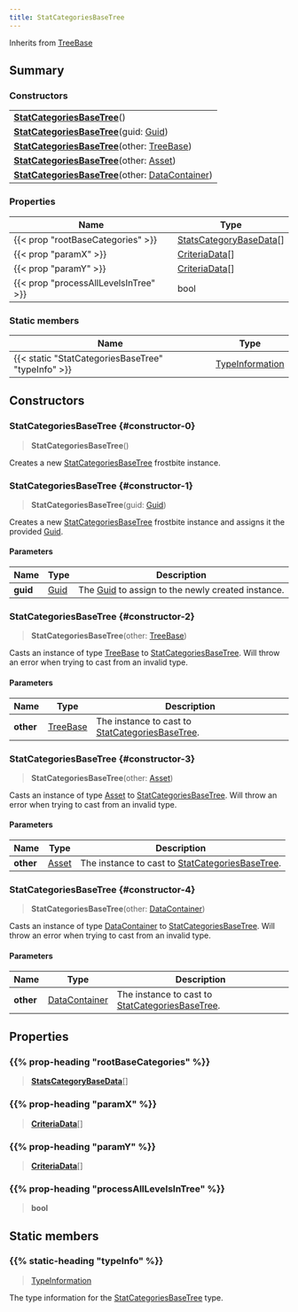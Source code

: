 ```yaml
---
title: StatCategoriesBaseTree
---
```


Inherits from 
[TreeBase](/vext/ref/fb/treebase)

## Summary
### Constructors
| |
| ----------- |
| **[StatCategoriesBaseTree](#constructor-0)**() |
| **[StatCategoriesBaseTree](#constructor-1)**(guid: [Guid](/vext/ref/shared/class/guid)) |
| **[StatCategoriesBaseTree](#constructor-2)**(other: [TreeBase](/vext/ref/fb/treebase)) |
| **[StatCategoriesBaseTree](#constructor-3)**(other: [Asset](/vext/ref/fb/asset)) |
| **[StatCategoriesBaseTree](#constructor-4)**(other: [DataContainer](/vext/ref/shared/class/datacontainer)) |

### Properties
| Name | Type |
| ---- | ---- |
| {{< prop "rootBaseCategories" >}} | [StatsCategoryBaseData](/vext/ref/fb/statscategorybasedata)[] |
| {{< prop "paramX" >}} | [CriteriaData](/vext/ref/fb/criteriadata)[] |
| {{< prop "paramY" >}} | [CriteriaData](/vext/ref/fb/criteriadata)[] |
| {{< prop "processAllLevelsInTree" >}} | bool |

### Static members
| Name | Type |
| ---- | ---- |
| {{< static "StatCategoriesBaseTree" "typeInfo" >}} | [TypeInformation](/vext/ref/shared/class/typeinformation) |

## Constructors
### StatCategoriesBaseTree {#constructor-0}
> **StatCategoriesBaseTree**()

Creates a new [StatCategoriesBaseTree](/vext/ref/fb/statcategoriesbasetree) frostbite instance.

### StatCategoriesBaseTree {#constructor-1}
> **StatCategoriesBaseTree**(guid: [Guid](/vext/ref/shared/class/guid))

Creates a new [StatCategoriesBaseTree](/vext/ref/fb/statcategoriesbasetree) frostbite instance and assigns it the provided [Guid](/vext/ref/shared/class/guid).

#### Parameters
| Name | Type | Description |
| ---- | ---- | ----------- |
| **guid** | [Guid](/vext/ref/shared/class/guid) | The [Guid](/vext/ref/shared/class/guid) to assign to the newly created instance. |

### StatCategoriesBaseTree {#constructor-2}
> **StatCategoriesBaseTree**(other: [TreeBase](/vext/ref/fb/treebase))

Casts an instance of type [TreeBase](/vext/ref/fb/treebase) to [StatCategoriesBaseTree](/vext/ref/fb/statcategoriesbasetree). Will throw an error when trying to cast from an invalid type.

#### Parameters
| Name | Type | Description |
| ---- | ---- | ----------- |
| **other** | [TreeBase](/vext/ref/fb/treebase) | The instance to cast to [StatCategoriesBaseTree](/vext/ref/fb/statcategoriesbasetree). |

### StatCategoriesBaseTree {#constructor-3}
> **StatCategoriesBaseTree**(other: [Asset](/vext/ref/fb/asset))

Casts an instance of type [Asset](/vext/ref/fb/asset) to [StatCategoriesBaseTree](/vext/ref/fb/statcategoriesbasetree). Will throw an error when trying to cast from an invalid type.

#### Parameters
| Name | Type | Description |
| ---- | ---- | ----------- |
| **other** | [Asset](/vext/ref/fb/asset) | The instance to cast to [StatCategoriesBaseTree](/vext/ref/fb/statcategoriesbasetree). |

### StatCategoriesBaseTree {#constructor-4}
> **StatCategoriesBaseTree**(other: [DataContainer](/vext/ref/shared/class/datacontainer))

Casts an instance of type [DataContainer](/vext/ref/shared/class/datacontainer) to [StatCategoriesBaseTree](/vext/ref/fb/statcategoriesbasetree). Will throw an error when trying to cast from an invalid type.

#### Parameters
| Name | Type | Description |
| ---- | ---- | ----------- |
| **other** | [DataContainer](/vext/ref/shared/class/datacontainer) | The instance to cast to [StatCategoriesBaseTree](/vext/ref/fb/statcategoriesbasetree). |

## Properties
### {{% prop-heading "rootBaseCategories" %}}
> **[StatsCategoryBaseData](/vext/ref/fb/statscategorybasedata)**[]

### {{% prop-heading "paramX" %}}
> **[CriteriaData](/vext/ref/fb/criteriadata)**[]

### {{% prop-heading "paramY" %}}
> **[CriteriaData](/vext/ref/fb/criteriadata)**[]

### {{% prop-heading "processAllLevelsInTree" %}}
> **bool**

## Static members
### {{% static-heading "typeInfo" %}}
> [TypeInformation](/vext/ref/shared/class/typeinformation)

The type information for the [StatCategoriesBaseTree](/vext/ref/fb/statcategoriesbasetree) type.

